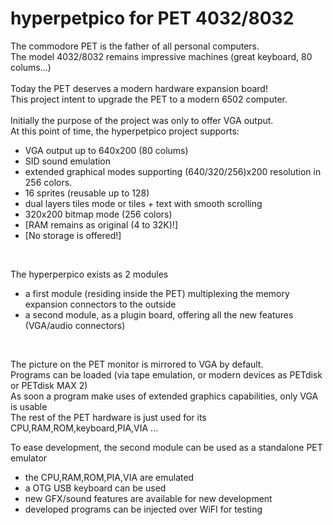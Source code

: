 # hyperpetpico for PET 4032/8032
The commodore PET is the father of all personal computers.<br>
The model 4032/8032 remains impressive machines (great keyboard, 80 colums...)<br>
<br>
Today the PET deserves a modern hardware expansion board!<br>
This project intent to upgrade the PET to a modern 6502 computer.<br>
<br>
Initially the purpose of the project was only to offer VGA output.<br>
At this point of time, the hyperpetpico project supports:<br>
* VGA output up to 640x200 (80 colums)
* SID sound emulation
* extended graphical modes supporting (640/320/256)x200 resolution in 256 colors.
* 16 sprites (reusable up to 128)
* dual layers tiles mode or tiles + text with smooth scrolling
* 320x200 bitmap mode (256 colors)
* [RAM remains as original (4 to 32K)!]
* [No storage is offered!]

<br>

The hyperperpico exists as 2 modules<br>
* a first module (residing inside the PET) multiplexing the memory expansion connectors to the outside
* a second module, as a plugin board, offering all the new features (VGA/audio connectors)

<br>

The picture on the PET monitor is mirrored to VGA by default.<br>
Programs can be loaded (via tape emulation, or modern devices as PETdisk or PETdisk MAX 2)<br>
As soon a program make uses of extended graphics capabilities, only VGA is usable<br>
The rest of the PET hardware is just used for its CPU,RAM,ROM,keyboard,PIA,VIA ...
<br>

To ease development, the second module can be used as a standalone PET emulator<br>
* the CPU,RAM,ROM,PIA,VIA are emulated
* a OTG USB keyboard can be used
* new GFX/sound features are available for new development 
* developed programs can be injected over WiFI for testing
<br>

